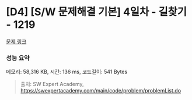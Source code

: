 # [D4] [S/W 문제해결 기본] 4일차 - 길찾기 - 1219 

[문제 링크](https://swexpertacademy.com/main/code/problem/problemDetail.do?contestProbId=AV14geLqABQCFAYD) 

### 성능 요약

메모리: 58,316 KB, 시간: 136 ms, 코드길이: 541 Bytes



> 출처: SW Expert Academy, https://swexpertacademy.com/main/code/problem/problemList.do
